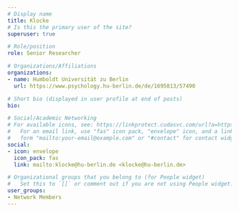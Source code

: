 ```yaml
---
# Display name
title: Klocke
# Is this the primary user of the site?
superuser: true

# Role/position
role: Senior Researcher

# Organizations/Affiliations
organizations:
- name: Humboldt Universität zu Berlin
  url: https://www.psychology.hu-berlin.de/de/1695813/57490

# Short bio (displayed in user profile at end of posts)
bio: 

# Social/Academic Networking
# For available icons, see: https://linkprotect.cudasvc.com/url?a=https%3a%2f%2fsourcethemes.com%2facademic%2fdocs%2fpage-builder%2f%23icons&c=E,1,03Q55I8O6D-V-MsaI5i3Th7UvGHpRVj6l4dANOBXiQaBRckWF-Uxi40d1B8mh5T88rS8FWL6R2UVO5-e4mDAmzVU5C2FJcU0kEkb6Qi2tyc,&typo=1
#   For an email link, use "fas" icon pack, "envelope" icon, and a link in the
#   form "mailto:your-email@example.com" or "#contact" for contact widget.
social:
- icon: envelope
  icon_pack: fas
  link: mailto:klocke@hu-berlin.de <klocke@hu-berlin.de>

# Organizational groups that you belong to (for People widget)
#   Set this to `[]` or comment out if you are not using People widget.
user_groups:
- Network Members
---
```

